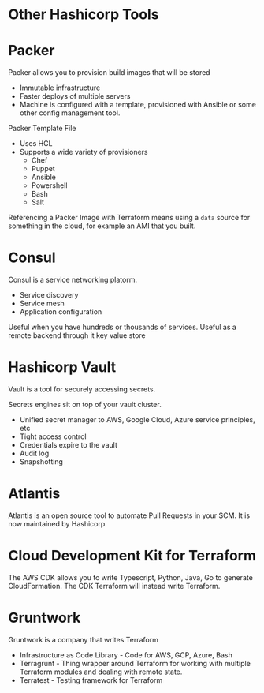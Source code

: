 # Other Hashicorp Tools

# Packer

Packer allows you to provision build images that will be stored
- Immutable infrastructure
- Faster deploys of multiple servers
- Machine is configured with a template, provisioned with Ansible or some other config management tool.

Packer Template File
- Uses HCL
- Supports a wide variety of provisioners
  - Chef
  - Puppet
  - Ansible
  - Powershell
  - Bash
  - Salt

Referencing a Packer Image with Terraform means using a `data` source for something in the cloud, for example an AMI that you built.

# Consul

Consul is a service networking platorm.

- Service discovery
- Service mesh
- Application configuration

Useful when you have hundreds or thousands of services. Useful as a remote backend through it key value store

# Hashicorp Vault

Vault is a tool for securely accessing secrets.

Secrets engines sit on top of your vault cluster. 

- Unified secret manager to AWS, Google Cloud, Azure service principles, etc
- Tight access control 
- Credentials expire to the vault
- Audit log
- Snapshotting

# Atlantis

Atlantis is an open source tool to automate Pull Requests in your SCM. It is now maintained by Hashicorp.

# Cloud Development Kit for Terraform

The AWS CDK allows you to write Typescript, Python, Java, Go to generate CloudFormation. The CDK Terraform will instead write Terraform.

# Gruntwork

Gruntwork is a company that writes Terraform

- Infrastructure as Code Library - Code for AWS, GCP, Azure, Bash
- Terragrunt - Thing wrapper around Terraform for working with multiple Terraform modules and dealing with remote state.
- Terratest - Testing framework for Terraform
